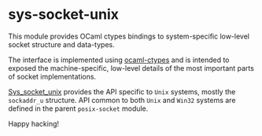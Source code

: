 # sys-socket-unix

This module provides OCaml ctypes bindings to system-specific low-level socket structure and data-types.

The interface is implemented using [ocaml-ctypes](https://github.com/ocamllabs/ocaml-ctypes) and is intended
to exposed the machine-specific, low-level details of the most important parts of socket implementations.

[Sys_socket_unix](src/sys-socket-unix/sys_socket_unix.mli) provides the API specific to `Unix` systems, mostly the `sockaddr_u` structure.
API common to both `Unix` and `Win32` systems are defined in the parent `posix-socket` module.

Happy hacking!
